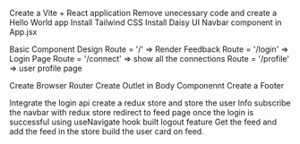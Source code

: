 Create a Vite + React application
Remove unecessary code and create a Hello World app
Install Tailwind CSS
Install Daisy UI
Navbar component in App.jsx

Basic Component Design
 Route = '/' => Render Feedback
 Route = '/login' => Login Page
 Route = '/connect' => show all the connections
 Route = '/profile' => user profile page

 Create Browser Router
 Create Outlet in Body Componennt
 Create a Footer

 Integrate the login api 
 create a redux store and store the user Info
 subscribe the navbar with redux store
 redirect to feed page once the login is successful using useNavigate hook
 built logout feature
 Get the feed and add the feed in the store 
 build the user card on feed.


